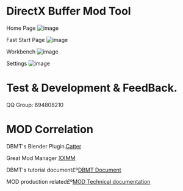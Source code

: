 # DirectX Buffer Mod Tool

Home Page
![image](https://github.com/user-attachments/assets/cdae908d-6208-42b9-a5e3-54b8cf2c79d8)

Fast Start Page
![image](https://github.com/user-attachments/assets/4c2dba43-0edf-4208-b3ac-44f69b14044f)

Workbench
![image](https://github.com/user-attachments/assets/d02923fb-c626-4748-9ce7-6d4924f50cbe)

Settings
![image](https://github.com/user-attachments/assets/9eff3dc9-5cd1-4dda-bfac-2153c65d40c5)

# Test & Development & FeedBack.
QQ Group: 894808210

# MOD Correlation
DBMT's Blender Plugin.[Catter](https://github.com/StarBobis/Catter)

Great Mod Manager [XXMM](https://github.com/XiaoLinXiaoZhu/XX-Mod-Manager)

DBMT's tutorial document£º[DBMT Document](https://www.yuque.com/airde/lx53p6)

MOD production related£º[MOD Technical documentation](https://www.yuque.com/zelbert/egu6ei)

